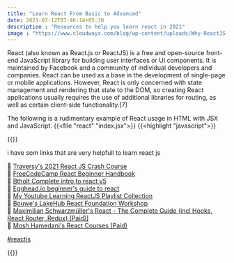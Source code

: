 ```yaml
---
title: "Learn React From Basic to Advanced"
date: 2021-07-12T07:46:14+05:30
description : "Resources to help you learn react in 2021"
image : "https://www.cloudways.com/blog/wp-content/uploads/Why-ReactJS-Should-be-a-Perfect-Choice-for-Your-Next-Front-end-Application-Banner.jpg"
---
```


React (also known as React.js or ReactJS) is a free and open-source front-end JavaScript library for building user interfaces or UI components. It is maintained by Facebook and a community of individual developers and companies. React can be used as a base in the development of single-page or mobile applications. However, React is only concerned with state management and rendering that state to the DOM, so creating React applications usually requires the use of additional libraries for routing, as well as certain client-side functionality.[7] 

The following is a rudimentary example of React usage in HTML with JSX and JavaScript. 
{{<file "react" "index.jsx">}}
{{<highlight "javascript">}}
<div id="myReactApp"></div>

<script type="text/babel">
  function Greeter(props) {
    return <h1>{props.greeting}</h1>;
  }
  let App = <Greeter greeting="Hello World!" />;
  ReactDOM.render(App, document.getElementById('myReactApp'));
</script>

{{</highlight>}}

i have som links that are very helpfull to learn react js

🌟 [Traversy's 2021 React JS Crash Course](https://youtu.be/w7ejDZ8SWv8)  
🌟 [FreeCodeCamp React Beginner Handbook](https://www.freecodecamp.org/news/react-beginner-handbook/)  
🌟 [Btholt Complete intro to react v5](https://btholt.github.io/complete-intro-to-react-v5/)  
🌟 [Egghead.io beginner's guide to react](https://egghead.io/courses/the-beginner-s-guide-to-react)  
🌟 [My Youtube Learning ReactJS Playlist Collection](https://youtube.com/playlist?list=PLXkRoCOE6vUwWuBmIU2ICkRlzdjzKhKFY)  
🌟 [Bouwe's LakeHub React Foundation Workshop](https://github.com/bouwe77/lakehub-react-foundation-workshop)  
🌟 [Maximilian Schwarzmüller's React - The Complete Guide (incl Hooks, React Router, Redux) (Paid)\]](https://www.udemy.com/course/react-the-complete-guide-incl-redux/)  
🌟 [Mosh Hamedani's React Courses (Paid)](https://codewithmosh.com/p/mastering-react)  

[#reactjs](https://hashnode.com/n/reactjs)

{{<blog-post-ad>}}
